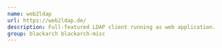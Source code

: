 ```yaml
---
name: web2ldap
url: https://web2ldap.de/
description: Full-featured LDAP client running as web application.
group: blackarch blackarch-misc
---
```

